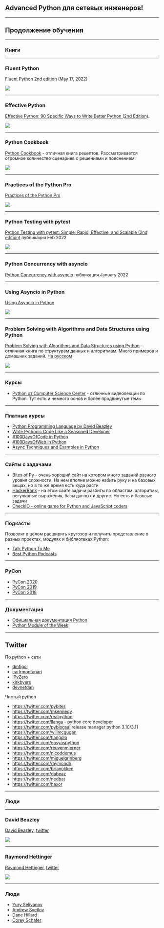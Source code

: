 ## Advanced Python для сетевых инженеров!

---
## Продолжение обучения

---
### Книги

---
### Fluent Python

[Fluent Python 2nd edition](https://www.amazon.com/Fluent-Python-Concise-Effective-Programming/dp/1492056359/) (May 17, 2022)

![](https://covers.oreillystatic.com/images/0636920032519/lrg.jpg)

---
### Effective Python

[Effective Python: 90 Specific Ways to Write Better Python (2nd Edition)](https://www.amazon.com/Effective-Python-Specific-Software-Development/dp/0134853989/).

![](https://www.pearson.com/store/medias/-bigcovers-0134853989.jpg-size-W370?context=bWFzdGVyfGltYWdlc3w1NTI4M3xpbWFnZS9qcGVnfHN5cy1tYXN0ZXIvaW1hZ2VzL2gxOS9oZTMvODkxMDEwMTgwNzEzNC9iaWdjb3ZlcnMvMDEzNDg1Mzk4OS5qcGdfc2l6ZV9XMzcwfDlkM2Q0MTgzNWVmNWZiZjAxYTE1ZDJjYTc3YmZhYjI4Y2JiZDdlNWZjYWRmODg5NzE5MTIzZDBkNzU2MGYzMWU)

---
### Python Cookbook

[Python Cookbook](https://www.amazon.com/gp/product/1449340377/) - отличная книга рецептов. Рассматривается огромное количество сценариев с решениями и пояснением.

![](https://images-na.ssl-images-amazon.com/images/I/51jrF94LNsL._AC_SY400_.jpg)


---
### Practices of the Python Pro

[Practices of the Python Pro](https://www.amazon.com/Practices-Python-Pro-Dane-Hillard/dp/1617296082)

![](https://images-na.ssl-images-amazon.com/images/I/41mdgei1LmL._SX258_BO1,204,203,200_.jpg)

---
### Python Testing with pytest

[Python Testing with pytest: Simple, Rapid, Effective, and Scalable (2nd edition)](https://pragprog.com/titles/bopytest2/python-testing-with-pytest-second-edition/) публикация Feb 2022

![](https://pragprog.com/titles/bopytest2/python-testing-with-pytest-second-edition/bopytest2.jpg)

---
### Python Concurrency with asyncio

[Python Concurrency with asyncio](https://www.manning.com/books/python-concurrency-with-asyncio) публикация January 2022

---
### Using Asyncio in Python

[Using Asyncio in Python](https://www.amazon.com/Using-Asyncio-Python-Understanding-Asynchronous/dp/1492075337/)

![](https://images-na.ssl-images-amazon.com/images/I/51c3J7lMbfL._AC_SY400_.jpg)

---
### Problem Solving with Algorithms and Data Structures using Python

[Problem Solving with Algorithms and Data Structures using Python](https://runestone.academy/runestone/static/pythonds/index.html) - отличная книга по структурам данных и алгоритмам. Много примеров и домашних заданий. [На русском](http://aliev.me/runestone/)

![](https://images-na.ssl-images-amazon.com/images/I/71cLnzwRH0L._AC_UL600_SR489,600_.jpg)


---
### Курсы

* [Python от Computer Science Center](https://www.youtube.com/playlist?list=PLlb7e2G7aSpTTNp7HBYzCBByaE1h54ruW) - отличные видеолекции по Python. Тут есть и немного основ и более продвинутые темы

---
### Платные курсы

* [Python Programming Language by David Beazley](https://www.oreilly.com/library/view/python-programming-language/9780134217314/)
* [Write Pythonic Code Like a Seasoned Developer](https://training.talkpython.fm/courses/explore_pythonic_code/write-pythonic-code-like-a-seasoned-developer)
* [#100DaysOfCode in Python](https://training.talkpython.fm/courses/explore_100days_in_python/100-days-of-code-in-python)
* [#100DaysOfWeb in Python](https://training.talkpython.fm/courses/explore_100days_web/100-days-of-web-in-python)
* [Async Techniques and Examples in Python](https://training.talkpython.fm/courses/explore_async_python/async-in-python-with-threading-and-multiprocessing)

---
### Сайты с задачами

* [Bites of Py](https://codechalleng.es/bites/) - очень хороший сайт на котором много заданий разного уровня сложности. На нем вполне можно набить руку и на базовых вещах, но в то же время есть куда расти
* [HackerRank](https://www.hackerrank.com/) - на этом сайте задачи разбиты по областям: алгоритмы, регулярные выражения, базы данных и другие. Но есть и базовые задачи 
* [CheckIO - online game for Python and JavaScript coders](https://checkio.org/)

---
### Подкасты

Позволят в целом расширить кругозор и получить представление о разных проектах, модулях и библиотеках Python:

* [Talk Python To Me](https://talkpython.fm/)
* [Best Python Podcasts](https://www.fullstackpython.com/best-python-podcasts.html)

---
### PyCon

* [PyCon 2020](https://www.youtube.com/c/PyCon2020/videos?view=0&sort=p&flow=grid)
* [PyCon 2019](https://www.youtube.com/channel/UCxs2IIVXaEHHA4BtTiWZ2mQ/videos?view=0&sort=p&flow=grid)
* [PyCon 2018](https://www.youtube.com/channel/UCsX05-2sVSH7Nx3zuk3NYuQ/videos?view=0&sort=p&flow=grid)

---
### Документация

* [Официальная документация Python](https://docs.python.org/3/index.html)
* [Python Module of the Week](https://pymotw.com/3/index.html)

---
## Twitter

По python + сети
* [dmfigol](https://twitter.com/dmfigol)
* [carlrmontanari](https://twitter.com/carlrmontanari)
* [IPvZero](https://twitter.com/IPvZero)
* [kirkbyers](https://twitter.com/kirkbyers)
* [devnetdan](https://twitter.com/devnetdan)

Чистый python

* https://twitter.com/pybites
* https://twitter.com/mkennedy
* https://twitter.com/realpython
* https://twitter.com/llanga - python core developer
* https://twitter.com/pyblogsal release manager python 3.10/3.11
* https://twitter.com/willmcgugan
* https://twitter.com/tiangolo
* https://twitter.com/easyaspython
* https://twitter.com/reuvenmlerner
* https://twitter.com/nicoddemus
* https://twitter.com/miguelgrinberg
* https://twitter.com/raymondh
* https://twitter.com/brianokken
* https://twitter.com/dabeaz
* https://twitter.com/nedbat
* https://twitter.com/haxor

---
### Люди

---
### David Beazley

[David Beazley](https://www.dabeaz.com/), [twitter](https://twitter.com/dabeaz)

![](https://upload.wikimedia.org/wikipedia/commons/d/d4/David_Beazley_-_PyData_Chicago_2016.png)

---
### Raymond Hettinger

[Raymond Hettinger](https://rhettinger.wordpress.com/category/python/), [twitter](https://twitter.com/raymondh)

![](https://rahmonov.me/static/images/post-images/python-decorators/raymondhettinger.jpg)

---
### Люди

* [Yury Selivanov](https://twitter.com/1st1)
* [Andrew Svetlov](https://twitter.com/andrew_svetlov)
* [Dane Hillard](https://twitter.com/easyaspython)
* [Corey Schafer](https://twitter.com/coreymschafer)

